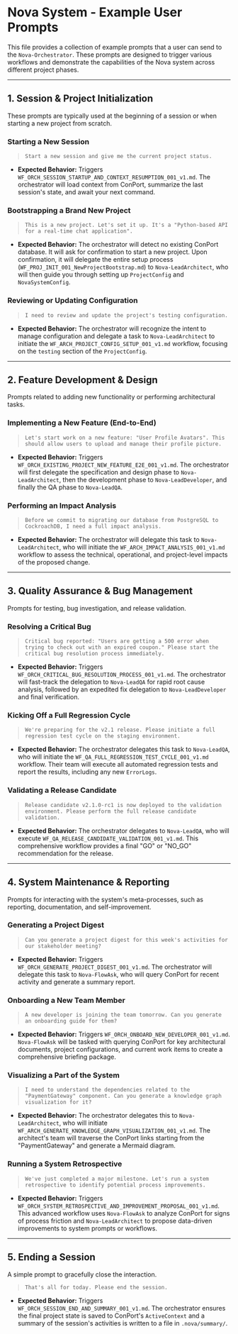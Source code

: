 # Nova System - Example User Prompts

This file provides a collection of example prompts that a user can send to the `Nova-Orchestrator`. These prompts are designed to trigger various workflows and demonstrate the capabilities of the Nova system across different project phases.

---

## 1. Session & Project Initialization

These prompts are typically used at the beginning of a session or when starting a new project from scratch.

### Starting a New Session

> `Start a new session and give me the current project status.`

- **Expected Behavior:** Triggers `WF_ORCH_SESSION_STARTUP_AND_CONTEXT_RESUMPTION_001_v1.md`. The orchestrator will load context from ConPort, summarize the last session's state, and await your next command.

### Bootstrapping a Brand New Project

> `This is a new project. Let's set it up. It's a "Python-based API for a real-time chat application".`

- **Expected Behavior:** The orchestrator will detect no existing ConPort database. It will ask for confirmation to start a new project. Upon confirmation, it will delegate the entire setup process (`WF_PROJ_INIT_001_NewProjectBootstrap.md`) to `Nova-LeadArchitect`, who will then guide you through setting up `ProjectConfig` and `NovaSystemConfig`.

### Reviewing or Updating Configuration

> `I need to review and update the project's testing configuration.`

- **Expected Behavior:** The orchestrator will recognize the intent to manage configuration and delegate a task to `Nova-LeadArchitect` to initiate the `WF_ARCH_PROJECT_CONFIG_SETUP_001_v1.md` workflow, focusing on the `testing` section of the `ProjectConfig`.

---

## 2. Feature Development & Design

Prompts related to adding new functionality or performing architectural tasks.

### Implementing a New Feature (End-to-End)

> `Let's start work on a new feature: "User Profile Avatars". This should allow users to upload and manage their profile picture.`

- **Expected Behavior:** Triggers `WF_ORCH_EXISTING_PROJECT_NEW_FEATURE_E2E_001_v1.md`. The orchestrator will first delegate the specification and design phase to `Nova-LeadArchitect`, then the development phase to `Nova-LeadDeveloper`, and finally the QA phase to `Nova-LeadQA`.

### Performing an Impact Analysis

> `Before we commit to migrating our database from PostgreSQL to CockroachDB, I need a full impact analysis.`

- **Expected Behavior:** The orchestrator will delegate this task to `Nova-LeadArchitect`, who will initiate the `WF_ARCH_IMPACT_ANALYSIS_001_v1.md` workflow to assess the technical, operational, and project-level impacts of the proposed change.

---

## 3. Quality Assurance & Bug Management

Prompts for testing, bug investigation, and release validation.

### Resolving a Critical Bug

> `Critical bug reported: "Users are getting a 500 error when trying to check out with an expired coupon." Please start the critical bug resolution process immediately.`

- **Expected Behavior:** Triggers `WF_ORCH_CRITICAL_BUG_RESOLUTION_PROCESS_001_v1.md`. The orchestrator will fast-track the delegation to `Nova-LeadQA` for rapid root cause analysis, followed by an expedited fix delegation to `Nova-LeadDeveloper` and final verification.

### Kicking Off a Full Regression Cycle

> `We're preparing for the v2.1 release. Please initiate a full regression test cycle on the staging environment.`

- **Expected Behavior:** The orchestrator delegates this task to `Nova-LeadQA`, who will initiate the `WF_QA_FULL_REGRESSION_TEST_CYCLE_001_v1.md` workflow. Their team will execute all automated regression tests and report the results, including any new `ErrorLogs`.

### Validating a Release Candidate

> `Release candidate v2.1.0-rc1 is now deployed to the validation environment. Please perform the full release candidate validation.`

- **Expected Behavior:** The orchestrator delegates to `Nova-LeadQA`, who will execute `WF_QA_RELEASE_CANDIDATE_VALIDATION_001_v1.md`. This comprehensive workflow provides a final "GO" or "NO_GO" recommendation for the release.

---

## 4. System Maintenance & Reporting

Prompts for interacting with the system's meta-processes, such as reporting, documentation, and self-improvement.

### Generating a Project Digest

> `Can you generate a project digest for this week's activities for our stakeholder meeting?`

- **Expected Behavior:** Triggers `WF_ORCH_GENERATE_PROJECT_DIGEST_001_v1.md`. The orchestrator will delegate this task to `Nova-FlowAsk`, who will query ConPort for recent activity and generate a summary report.

### Onboarding a New Team Member

> `A new developer is joining the team tomorrow. Can you generate an onboarding guide for them?`

- **Expected Behavior:** Triggers `WF_ORCH_ONBOARD_NEW_DEVELOPER_001_v1.md`. `Nova-FlowAsk` will be tasked with querying ConPort for key architectural documents, project configurations, and current work items to create a comprehensive briefing package.

### Visualizing a Part of the System

> `I need to understand the dependencies related to the "PaymentGateway" component. Can you generate a knowledge graph visualization for it?`

- **Expected Behavior:** The orchestrator delegates this to `Nova-LeadArchitect`, who will initiate `WF_ARCH_GENERATE_KNOWLEDGE_GRAPH_VISUALIZATION_001_v1.md`. The architect's team will traverse the ConPort links starting from the "PaymentGateway" and generate a Mermaid diagram.

### Running a System Retrospective

> `We've just completed a major milestone. Let's run a system retrospective to identify potential process improvements.`

- **Expected Behavior:** Triggers `WF_ORCH_SYSTEM_RETROSPECTIVE_AND_IMPROVEMENT_PROPOSAL_001_v1.md`. This advanced workflow uses `Nova-FlowAsk` to analyze ConPort for signs of process friction and `Nova-LeadArchitect` to propose data-driven improvements to system prompts or workflows.

---

## 5. Ending a Session

A simple prompt to gracefully close the interaction.

> `That's all for today. Please end the session.`

- **Expected Behavior:** Triggers `WF_ORCH_SESSION_END_AND_SUMMARY_001_v1.md`. The orchestrator ensures the final project state is saved to ConPort's `ActiveContext` and a summary of the session's activities is written to a file in `.nova/summary/`.
